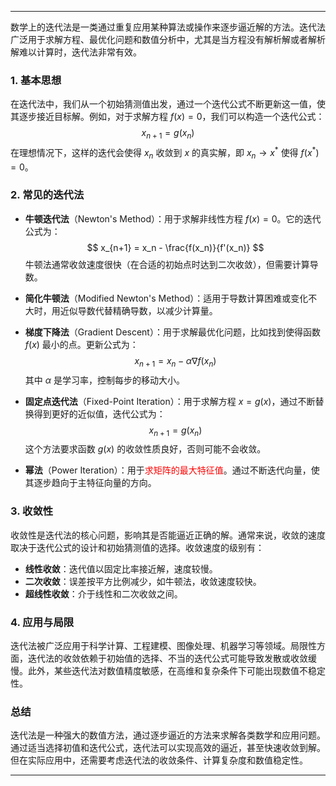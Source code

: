 
---

数学上的迭代法是一类通过重复应用某种算法或操作来逐步逼近解的方法。迭代法广泛用于求解方程、最优化问题和数值分析中，尤其是当方程没有解析解或者解析解难以计算时，迭代法非常有效。

### 1. 基本思想
在迭代法中，我们从一个初始猜测值出发，通过一个迭代公式不断更新这一值，使其逐步接近目标解。例如，对于求解方程 $f(x) = 0$，我们可以构造一个迭代公式：
$$
x_{n+1} = g(x_n)
$$
在理想情况下，这样的迭代会使得 $x_n$ 收敛到 $x$ 的真实解，即 $x_n \to x^*$ 使得 $f(x^*) = 0$。

### 2. 常见的迭代法
- **牛顿迭代法**（Newton's Method）：用于求解非线性方程 $f(x) = 0$。它的迭代公式为：
  $$
  x_{n+1} = x_n - \frac{f(x_n)}{f'(x_n)}
  $$
  牛顿法通常收敛速度很快（在合适的初始点时达到二次收敛），但需要计算导数。

- **简化牛顿法**（Modified Newton's Method）：适用于导数计算困难或变化不大时，用近似导数代替精确导数，以减少计算量。

- **梯度下降法**（Gradient Descent）：用于求解最优化问题，比如找到使得函数 $f(x)$ 最小的点。更新公式为：
  $$
  x_{n+1} = x_n - \alpha \nabla f(x_n)
  $$
  其中 $\alpha$ 是学习率，控制每步的移动大小。

- **固定点迭代法**（Fixed-Point Iteration）：用于求解方程 $x = g(x)$，通过不断替换得到更好的近似值，迭代公式为：
  $$
  x_{n+1} = g(x_n)
  $$
  这个方法要求函数 $g(x)$ 的收敛性质良好，否则可能不会收敛。

- **幂法**（Power Iteration）：用于<span style="color:rgb(255, 0, 0)">求矩阵的最大特征值</span>。通过不断迭代向量，使其逐步趋向于主特征向量的方向。

### 3. 收敛性
收敛性是迭代法的核心问题，影响其是否能逼近正确的解。通常来说，收敛的速度取决于迭代公式的设计和初始猜测值的选择。收敛速度的级别有：
- **线性收敛**：迭代值以固定比率接近解，速度较慢。
- **二次收敛**：误差按平方比例减少，如牛顿法，收敛速度较快。
- **超线性收敛**：介于线性和二次收敛之间。

### 4. 应用与局限
迭代法被广泛应用于科学计算、工程建模、图像处理、机器学习等领域。局限性方面，迭代法的收敛依赖于初始值的选择、不当的迭代公式可能导致发散或收敛缓慢。此外，某些迭代法对数值精度敏感，在高维和复杂条件下可能出现数值不稳定性。

### 总结
迭代法是一种强大的数值方法，通过逐步逼近的方法来求解各类数学和应用问题。通过适当选择初值和迭代公式，迭代法可以实现高效的逼近，甚至快速收敛到解。但在实际应用中，还需要考虑迭代法的收敛条件、计算复杂度和数值稳定性。

---


